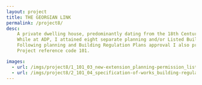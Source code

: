 ```yaml
---
layout: project
title: THE GEORGIAN LINK
permalink: /project8/
desc:
    A private dwelling house, predominantly dating from the 18th Century, statutorily listed Grade 2, with historical links to the Bowes Lyons family.<br><br>
    While at ADP, I attained eight separate planning and/or Listed Building Consent approvals, required for various alterations and extensions; prepared additional drawn details to clear numerous pre-commencement planning conditions.  One of these approvals involved the removal of an unsightly and dilapidated 1970’s lean-to link and the formation of a new kitchen link extension at the rear of the property.<br><br>
    Following planning and Building Regulation Plans approval I also prepared and tendered the scheme.<br><br>
    Project reference code 101.

images:
  - url: /imgs/project8/1_101_03_new-extension_planning-permission_listed-builing-consent_approval_DT.jpg
  - url: /imgs/project8/2_101_04_specification-of-works_building-regulations_listed-building_DT.jpg
---
```

